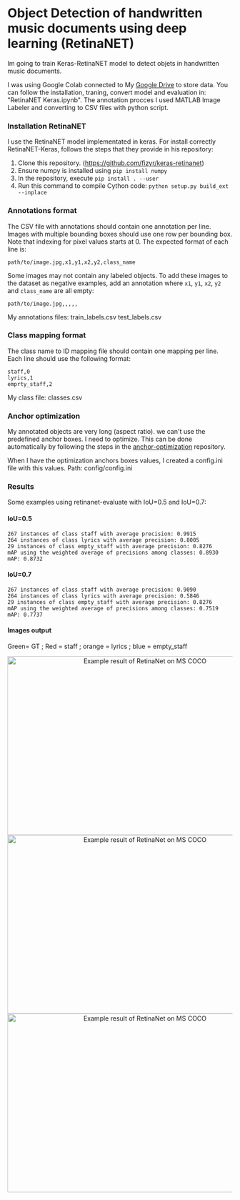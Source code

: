 # Object Detection of handwritten music documents using deep learning (RetinaNET)

Im going to train Keras-RetinaNET model to detect objets in handwritten music documents. 

I was using Google Colab connected to My [Google Drive](https://drive.google.com/drive/folders/1oBDuIsCN0bmCj0MlGA7CfsqMHOKyHq8p) to store data. You can follow the installation, traning, convert model and evaluation in: "RetinaNET Keras.ipynb".
The annotation procces I used MATLAB Image Labeler and converting to CSV files with python script.

### Installation RetinaNET

I use the RetinaNET model implementated in keras. For install correctly RetinaNET-Keras, follows the steps that they provide in his repository:

1) Clone this repository. (https://github.com/fizyr/keras-retinanet)
2) Ensure numpy is installed using `pip install numpy`
3) In the repository, execute `pip install . --user`
4) Run this command to compile Cython code: `python setup.py build_ext --inplace` 

### Annotations format
The CSV file with annotations should contain one annotation per line.
Images with multiple bounding boxes should use one row per bounding box.
Note that indexing for pixel values starts at 0.
The expected format of each line is:
```
path/to/image.jpg,x1,y1,x2,y2,class_name
```
Some images may not contain any labeled objects.
To add these images to the dataset as negative examples,
add an annotation where `x1`, `y1`, `x2`, `y2` and `class_name` are all empty:
```
path/to/image.jpg,,,,,
```
My annotations files:
train_labels.csv
test_labels.csv

### Class mapping format
The class name to ID mapping file should contain one mapping per line.
Each line should use the following format:
```
staff,0
lyrics,1
emprty_staff,2
```

My class file:
classes.csv


### Anchor optimization

My annotated objects are very long (aspect ratio). we can't use the predefined anchor boxes. I need to optimize.
This can be done automatically by following the steps in the [anchor-optimization](https://github.com/martinzlocha/anchor-optimization/) repository. 

When I have the optimization anchors boxes values, I created a config.ini file with this values.
Path: config/config.ini


### Results

Some examples using retinanet-evaluate with IoU=0.5 and IoU=0.7: 

#### IoU=0.5
```
267 instances of class staff with average precision: 0.9915
264 instances of class lyrics with average precision: 0.8005
29 instances of class empty_staff with average precision: 0.8276
mAP using the weighted average of precisions among classes: 0.8930
mAP: 0.8732
```

#### IoU=0.7
```
267 instances of class staff with average precision: 0.9090
264 instances of class lyrics with average precision: 0.5846
29 instances of class empty_staff with average precision: 0.8276
mAP using the weighted average of precisions among classes: 0.7519
mAP: 0.7737
```
#### Images output

Green= GT ; Red = staff ; orange = lyrics ; blue = empty_staff

<p align="center">
  <img src="https://github.com/vgilabert94/ObjectDetection-OMR/blob/master/results/11.png" width="600" height="400" alt="Example result of RetinaNet on MS COCO"/>
  <img src="https://github.com/vgilabert94/ObjectDetection-OMR/blob/master/results/40.png" width="600" height="400" alt="Example result of RetinaNet on MS COCO"/>
  <img src="https://github.com/vgilabert94/ObjectDetection-OMR/blob/master/results/44.png" width="600" height="400" alt="Example result of RetinaNet on MS COCO"/>
</p>

